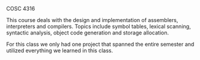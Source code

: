 COSC 4316

This course deals with the design and implementation of assemblers, interpreters and compilers.
Topics include symbol tables, lexical scanning, syntactic analysis, object code generation and storage allocation.

For this class we only had one project that spanned the entire semester and utilized everything we learned in this class.
